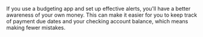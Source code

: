 
If you use a budgeting app and set up effective alerts, you'll have a better awareness of your own money. This can make it easier for you to keep track of payment due dates and your checking account balance, which means making fewer mistakes.
